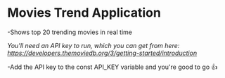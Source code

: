 # Movies Trend Application
-Shows top 20 trending movies in real time

*You'll need an API key to run, which you can get from here: https://developers.themoviedb.org/3/getting-started/introduction*

-Add the API key to the const API_KEY variable and you're good to go 👍
